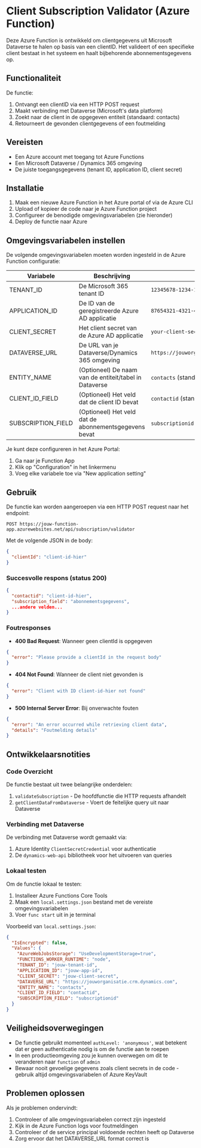 # Client Subscription Validator (Azure Function)

Deze Azure Function is ontwikkeld om clientgegevens uit Microsoft Dataverse te halen op basis van een clientID. Het valideert of een specifieke client bestaat in het systeem en haalt bijbehorende abonnementsgegevens op.

## Functionaliteit

De functie:
1. Ontvangt een clientID via een HTTP POST request
2. Maakt verbinding met Dataverse (Microsoft's data platform)
3. Zoekt naar de client in de opgegeven entiteit (standaard: contacts)
4. Retourneert de gevonden clientgegevens of een foutmelding

## Vereisten

- Een Azure account met toegang tot Azure Functions
- Een Microsoft Dataverse / Dynamics 365 omgeving
- De juiste toegangsgegevens (tenant ID, application ID, client secret)

## Installatie

1. Maak een nieuwe Azure Function in het Azure portal of via de Azure CLI
2. Upload of kopieer de code naar je Azure Function project
3. Configureer de benodigde omgevingsvariabelen (zie hieronder)
4. Deploy de functie naar Azure

## Omgevingsvariabelen instellen

De volgende omgevingsvariabelen moeten worden ingesteld in de Azure Function configuratie:

| Variabele | Beschrijving | Voorbeeld |
|-----------|-------------|-----------|
| TENANT_ID | De Microsoft 365 tenant ID | `12345678-1234-1234-1234-123456789012` |
| APPLICATION_ID | De ID van de geregistreerde Azure AD applicatie | `87654321-4321-4321-4321-210987654321` |
| CLIENT_SECRET | Het client secret van de Azure AD applicatie | `your-client-secret-here` |
| DATAVERSE_URL | De URL van je Dataverse/Dynamics 365 omgeving | `https://jouworganisatie.crm.dynamics.com` |
| ENTITY_NAME | (Optioneel) De naam van de entiteit/tabel in Dataverse | `contacts` (standaard) |
| CLIENT_ID_FIELD | (Optioneel) Het veld dat de client ID bevat | `contactid` (standaard) |
| SUBSCRIPTION_FIELD | (Optioneel) Het veld dat de abonnementsgegevens bevat | `subscriptionid` (standaard) |

Je kunt deze configureren in het Azure Portal:
1. Ga naar je Function App
2. Klik op "Configuration" in het linkermenu
3. Voeg elke variabele toe via "New application setting"

## Gebruik

De functie kan worden aangeroepen via een HTTP POST request naar het endpoint:

```
POST https://jouw-function-app.azurewebsites.net/api/subscription/validator
```

Met de volgende JSON in de body:

```json
{
  "clientId": "client-id-hier"
}
```

### Succesvolle respons (status 200)

```json
{
  "contactid": "client-id-hier",
  "subscription_field": "abonnementsgegevens",
  ...andere velden...
}
```

### Foutresponses

- **400 Bad Request**: Wanneer geen clientId is opgegeven
```json
{
  "error": "Please provide a clientId in the request body"
}
```

- **404 Not Found**: Wanneer de client niet gevonden is
```json
{
  "error": "Client with ID client-id-hier not found"
}
```

- **500 Internal Server Error**: Bij onverwachte fouten
```json
{
  "error": "An error occurred while retrieving client data",
  "details": "Foutmelding details"
}
```

## Ontwikkelaarsnotities

### Code Overzicht

De functie bestaat uit twee belangrijke onderdelen:
1. `validateSubscription` - De hoofdfunctie die HTTP requests afhandelt
2. `getClientDataFromDataverse` - Voert de feitelijke query uit naar Dataverse

### Verbinding met Dataverse

De verbinding met Dataverse wordt gemaakt via:
1. Azure Identity `ClientSecretCredential` voor authenticatie
2. De `dynamics-web-api` bibliotheek voor het uitvoeren van queries

### Lokaal testen

Om de functie lokaal te testen:
1. Installeer Azure Functions Core Tools
2. Maak een `local.settings.json` bestand met de vereiste omgevingsvariabelen
3. Voer `func start` uit in je terminal

Voorbeeld van `local.settings.json`:
```json
{
  "IsEncrypted": false,
  "Values": {
    "AzureWebJobsStorage": "UseDevelopmentStorage=true",
    "FUNCTIONS_WORKER_RUNTIME": "node",
    "TENANT_ID": "jouw-tenant-id",
    "APPLICATION_ID": "jouw-app-id",
    "CLIENT_SECRET": "jouw-client-secret",
    "DATAVERSE_URL": "https://jouworganisatie.crm.dynamics.com",
    "ENTITY_NAME": "contacts",
    "CLIENT_ID_FIELD": "contactid",
    "SUBSCRIPTION_FIELD": "subscriptionid"
  }
}
```

## Veiligheidsoverwegingen

- De functie gebruikt momenteel `authLevel: 'anonymous'`, wat betekent dat er geen authenticatie nodig is om de functie aan te roepen
- In een productieomgeving zou je kunnen overwegen om dit te veranderen naar `function` of `admin`
- Bewaar nooit gevoelige gegevens zoals client secrets in de code - gebruik altijd omgevingsvariabelen of Azure KeyVault

## Problemen oplossen

Als je problemen ondervindt:
1. Controleer of alle omgevingsvariabelen correct zijn ingesteld
2. Kijk in de Azure Function logs voor foutmeldingen
3. Controleer of de service principal voldoende rechten heeft op Dataverse
4. Zorg ervoor dat het DATAVERSE_URL format correct is